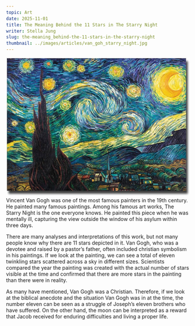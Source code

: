 ```yaml
---
topic: Art
date: 2025-11-01
title: The Meaning Behind the 11 Stars in The Starry Night
writer: Stella Jung
slug: the-meaning_behind-the-11-stars-in-the-starry-night
thumbnail: ../images/articles/van_goh_starry_night.jpg
---
```

![](../images/articles/van_goh_starry_night.jpg)
Vincent Van Gogh was one of the most famous painters in the 19th century. He painted many famous paintings. Among  his famous art works, The Starry Night is the one  everyone knows. He painted this piece when he was mentally ill, capturing the view outside the window of his asylum within three days. 

There are many analyses  and interpretations of this work, but not many people know why there are 11 stars depicted in it. Van Gogh, who was a devotee and raised by a pastor’s father, often included christian symbolism in his paintings. 
If we look at the painting, we can see a total of eleven twinkling stars scattered across a sky in different sizes. Scientists compared the year the painting was created with the actual number of stars visible at the time and confirmed that there are more stars in the painting than there were in reality. 

As many have mentioned, Van Gogh was a Christian. Therefore, if we look at the biblical anecdote and the situation Van Gogh was in at the time, the number eleven can be seen as a struggle of Joseph’s eleven brothers who have suffered. On the other hand, the moon can be interpreted as a reward that Jacob received for enduring difficulties and living a proper life. 
